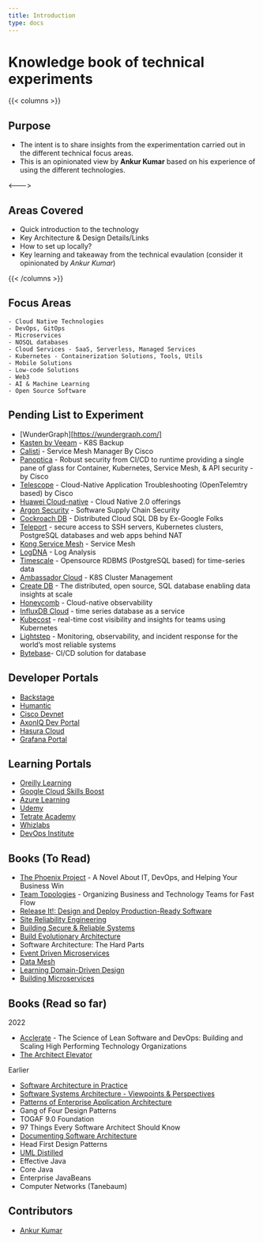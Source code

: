 ```yaml
---
title: Introduction
type: docs
---
```


# Knowledge book of technical experiments

{{< columns >}}
## Purpose

- The intent is to share insights from the experimentation carried out in the different technical focus areas.
- This is an opinionated view by **Ankur Kumar** based on his experience of using the different technologies.

<--->

## Areas Covered
- Quick introduction to the technology
- Key Architecture & Design Details/Links
- How to set up locally?
- Key learning and takeaway from the technical evaulation (consider it opinionated by *Ankur Kumar*)

{{< /columns >}}


## Focus Areas
```
- Cloud Native Technologies
- DevOps, GitOps
- Microservices
- NOSQL databases
- Cloud Services - SaaS, Serverless, Managed Services
- Kubernetes - Containerization Solutions, Tools, Utils
- Mobile Solutions
- Low-code Solutions
- Web3
- AI & Machine Learning
- Open Source Software
```

## Pending List to Experiment
- [WunderGraph][https://wundergraph.com/]
- [Kasten by Veeam](https://www.kasten.io/) - K8S Backup
- [Calisti](https://calisti.app/) - Service Mesh Manager By Cisco
- [Panoptica](https://panoptica.app/) - Robust security from CI/CD to runtime providing a single pane of glass for Container, Kubernetes, Service Mesh, & API security - by Cisco
- [Telescope](https://telescope.app/) - Cloud-Native Application Troubleshooting (OpenTelemtry based) by Cisco
- [Huawei Cloud-native](https://www.huaweicloud.com/intl/en-us/about/CloudNative.html) - Cloud Native 2.0 offerings
- [Argon Security](https://www.argon.io/) - Software Supply Chain Security
- [Cockroach DB](https://www.cockroachlabs.com/) - Distributed Cloud SQL DB by Ex-Google Folks
- [Teleport](https://goteleport.com/) - secure access to SSH servers, Kubernetes clusters, PostgreSQL databases and web apps behind NAT
- [Kong Service Mesh](https://konghq.com/kong-mesh) - Service Mesh
- [LogDNA](https://www.logdna.com/) - Log Analysis
- [Timescale](https://www.timescale.com/) - Opensource RDBMS (PostgreSQL based) for time-series data
- [Ambassador Cloud](https://app.getambassador.io/cloud/) - K8S Cluster Management
- [Create DB](https://crate.io/) - The distributed, open source, SQL database
enabling data insights at scale
- [Honeycomb](https://www.honeycomb.io/) - Cloud-native observability
- [InfluxDB Cloud](https://www.influxdata.com/get-influxdb/) - time series database as a service
- [Kubecost](https://www.kubecost.com/) - real-time cost visibility and insights for teams using Kubernetes
- [Lightstep](https://lightstep.com/) - Monitoring, observability, and incident response for the world’s most reliable systems
- [Bytebase](https://golang.ch/a-golang-based-database-ci-cd-solution-for-developers-and-dbas/)- CI/CD solution for database
## Developer Portals
- [Backstage](https://backstage.io)
- [Humantic](https://humanitec.com/)
- [Cisco Devnet](https://developer.cisco.com/)
- [AxonIQ Dev Portal](https://developer.axoniq.io/)
- [Hasura Cloud](https://cloud.hasura.io/projects)
- [Grafana Portal](https://ankurkumarz.grafana.net/login)

## Learning Portals
- [Oreilly Learning](https://learning.oreilly.com/home/)
- [Google Cloud Skills Boost](https://www.cloudskillsboost.google/)
- [Azure Learning](https://docs.microsoft.com/en-us/learn/)
- [Udemy](https://sapient.udemy.com/)
- [Tetrate Academy](https://academy.tetrate.io/)
- [Whizlabs](whizlabs.com)
- [DevOps Institute](https://www.devopsinstitute.com/)

## Books (To Read)
- [The Phoenix Project](https://itrevolution.com/the-phoenix-project/) - A Novel About IT, DevOps, and Helping Your Business Win
- [Team Topologies](https://itrevolution.com/team-topologies/) - Organizing Business and Technology Teams for Fast Flow
- [Release It!: Design and Deploy Production-Ready Software](https://github.com/release-it/release-it)
- [Site Reliability Engineering](https://sre.google/sre-book/table-of-contents/)
- [Building Secure & Reliable Systems](https://sre.google/books/)
- [Build Evolutionary Architecture](https://evolutionaryarchitecture.com/)
- Software Architecture: The Hard Parts  
- [Event Driven Microservices](https://www.oreilly.com/library/view/building-event-driven-microservices/9781492057888/)
- [Data Mesh](https://www.oreilly.com/library/view/data-mesh/9781492092384/)
- [Learning Domain-Driven Design](https://learning.oreilly.com/library/view/learning-domain-driven-design/9781098100124/)
- [Building Microservices](https://learning.oreilly.com/library/view/building-microservices-2nd/9781492034018/)
## Books (Read so far)
2022
- [Acclerate](https://itrevolution.com/accelerate-book/) - The Science of Lean Software and DevOps: Building and Scaling High Performing Technology Organizations
- [The Architect Elevator](https://architectelevator.com/)

Earlier
- [Software Architecture in Practice](https://resources.sei.cmu.edu/library/asset-view.cfm?assetid=30264)
- [Software Systems Architecture - Viewpoints & Perspectives](https://www.viewpoints-and-perspectives.info/)
- [Patterns of Enterprise Application Architecture](https://martinfowler.com/books/eaa.html)
- Gang of Four Design Patterns
- TOGAF 9.0 Foundation
- 97 Things Every Software Architect Should Know
- [Documenting Software Architecture](https://www.sei.cmu.edu/education-outreach/courses/course.cfm?coursecode=P33)
- Head First Design Patterns
- [UML Distilled](https://martinfowler.com/books/uml.html)
- Effective Java
- Core Java
- Enterprise JavaBeans
- Computer Networks (Tanebaum)
## Contributors
- [Ankur Kumar](https://github.com/ankurkumarz)